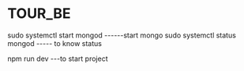 # TOUR_BE

sudo systemctl start mongod ------start mongo
sudo systemctl status mongod ----- to know status

npm run dev ---to start project